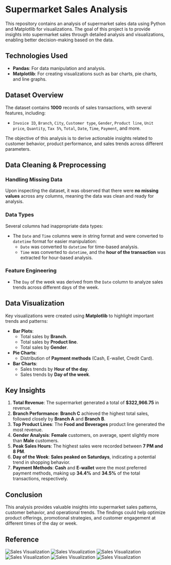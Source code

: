# Supermarket Sales Analysis

This repository contains an analysis of supermarket sales data using Python and Matplotlib for visualizations. The goal of this project is to provide insights into supermarket sales through detailed analysis and visualizations, enabling better decision-making based on the data.

## Technologies Used
- **Pandas**: For data manipulation and analysis.
- **Matplotlib**: For creating visualizations such as bar charts, pie charts, and line graphs.

## Dataset Overview
The dataset contains **1000** records of sales transactions, with several features, including:
- `Invoice ID`, `Branch`, `City`, `Customer type`, `Gender`, `Product line`, `Unit price`, `Quantity`, `Tax 5%`, `Total`, `Date`, `Time`, `Payment`, and more.

The objective of this analysis is to derive actionable insights related to customer behavior, product performance, and sales trends across different parameters.

## Data Cleaning & Preprocessing

### Handling Missing Data
Upon inspecting the dataset, it was observed that there were **no missing values** across any columns, meaning the data was clean and ready for analysis.

### Data Types
Several columns had inappropriate data types:
- The `Date` and `Time` columns were in string format and were converted to `datetime` format for easier manipulation:
  - `Date` was converted to `datetime` for time-based analysis.
  - `Time` was converted to `datetime`, and the **hour of the transaction** was extracted for hour-based analysis.

### Feature Engineering
- The `Day` of the week was derived from the `Date` column to analyze sales trends across different days of the week.

## Data Visualization
Key visualizations were created using **Matplotlib** to highlight important trends and patterns:
- **Bar Plots**:
  - Total sales by **Branch**.
  - Total sales by **Product line**.
  - Total sales by **Gender**.
- **Pie Charts**:
  - Distribution of **Payment methods** (Cash, E-wallet, Credit Card).
- **Bar Charts**:
  - Sales trends by **Hour of the day**.
  - Sales trends by **Day of the week**.

## Key Insights
1. **Total Revenue**: The supermarket generated a total of **$322,966.75** in revenue.
2. **Branch Performance**: **Branch C** achieved the highest total sales, followed closely by **Branch A** and **Branch B**.
3. **Top Product Lines**: The **Food and Beverages** product line generated the most revenue.
4. **Gender Analysis**: **Female** customers, on average, spent slightly more than **Male** customers.
5. **Peak Sales Hours**: The highest sales were recorded between **7 PM and 8 PM**.
6. **Day of the Week**: **Sales peaked on Saturdays**, indicating a potential trend in shopping behavior.
7. **Payment Methods**: **Cash** and **E-wallet** were the most preferred payment methods, making up **34.4%** and **34.5%** of the total transactions, respectively.

## Conclusion
This analysis provides valuable insights into supermarket sales patterns, customer behavior, and operational trends. The findings could help optimize product offerings, promotional strategies, and customer engagement at different times of the day or week.

## Reference
![Sales Visualization](image-1.png)
![Sales Visualization](image-2.png)
![Sales Visualization](image-3.png)
![Sales Visualization](image-4.png)
![Sales Visualization](image-5.png)
![Sales Visualization](image-6.png)
